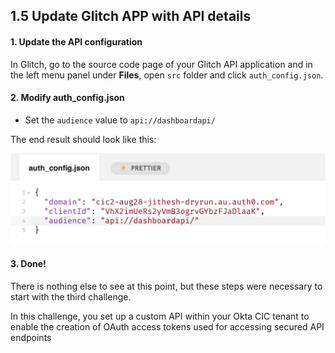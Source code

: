 ## 1.5 Update Glitch APP with API details

#### 1. Update the API configuration 
In Glitch, go to the source code page of your Glitch API application and in the left menu panel under **Files**, open `src` folder and click `auth_config.json`.


#### 2. Modify auth_config.json 
- Set the `audience` value to `api://dashboardapi/`

The end result should look like this:

![](https://github.com/lerer/cic2-workshop/blob/main/images/001/auth-config-api.png?raw=true)



#### 3. Done! 
There is nothing else to see at this point, but these steps were necessary to start with the third challenge.

In this challenge, you set up a custom API within your Okta CIC tenant to enable the creation of OAuth access tokens used for accessing secured API endpoints
